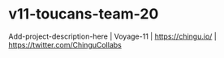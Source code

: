 # v11-toucans-team-20
Add-project-description-here | Voyage-11 | https://chingu.io/ | https://twitter.com/ChinguCollabs
